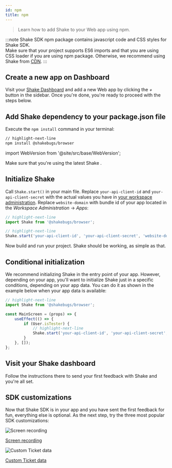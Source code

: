 ```yaml
---
id: npm
title: npm
---
```


> Learn how to add Shake to your Web app using npm.

:::note
Shake SDK npm package contains javascript code and CSS styles for Shake SDK.  
Make sure that your project supports ES6 imports and that you are using CSS loader if you are using npm package. Otherwise, we recommend using Shake from [CDN](/docs/web/install/cdn).
:::

## Create a new app on Dashboard

Visit your [Shake Dashboard](https://app.shakebugs.com) and add a new Web app by clicking the _+_ button in the sidebar.
Once you're done, you're ready to proceed with the steps below.

## Add Shake dependency to your package.json file

Execute the `npm install` command in your terminal:

```bash title="Terminal"
// highlight-next-line
npm install @shakebugs/browser
```

import WebVersion from '@site/src/base/WebVersion';

Make sure that you're using the latest Shake <WebVersion/>.

## Initialize Shake

Call `Shake.start()` in your main file.
Replace `your-api-client-id` and `your-api-client-secret` with the actual values you have in [your workspace administration](https://app.shakebugs.com/administration).
Replace `website-domain` with bundle id of your app located in the _Workspace Administration_ → _Apps_:

```js title="index.js"
// highlight-next-line
import Shake from '@shakebugs/browser';

// highlight-next-line
Shake.start('your-api-client-id', 'your-api-client-secret', 'website-domain');
```

Now build and run your project. Shake should be working, as simple as that.

## Conditional initialization

We recommend initializing Shake in the entry point of your app.
However, depending on your app, you'll want to initialize Shake just in a specific conditions, depending on your app data.
You can do it as shown in the example below when your app data is available:

```js title="MainScreen.js"
// highlight-next-line
import Shake from '@shakebugs/browser';

const MainScreen = (props) => {
	useEffect(() => {
		if (User.isTester) {
			// highlight-next-line
            Shake.start('your-api-client-id', 'your-api-client-secret', 'app-bundle-id');
		}
	}, []);
};
```

## Visit your Shake dashboard

Follow the instructions there to send your first feedback with Shake and you're all set.

## SDK customizations

Now that Shake SDK is in your app and you have sent the first feedback for fun, everything else is optional.
As the next step, try the three most popular SDK customizations:

<div class="featuresList">
    <div>
        <img src="/docs/img/screen-recording@2x.png" alt="Screen recording"/>
        <p><a href="/docs/web/configuration-and-data/screen-recording/">Screen recording</a></p>
    </div>
    <div>
        <img src="/docs/img/feature-custom-ticket-data@2x.png" alt="Custom Ticket data"/>
        <p><a href="/docs/web/configuration-and-data/ticket-metadata/">Custom Ticket data</a></p>
    </div>
</div>
